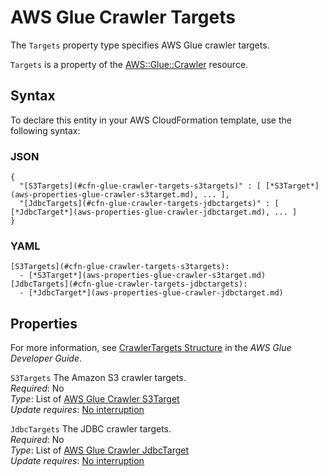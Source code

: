 # AWS Glue Crawler Targets<a name="aws-properties-glue-crawler-targets"></a>

<a name="aws-properties-glue-crawler-targets-description"></a>The `Targets` property type specifies AWS Glue crawler targets\.

<a name="aws-properties-glue-crawler-targets-inheritance"></a> `Targets` is a property of the [AWS::Glue::Crawler](aws-resource-glue-crawler.md) resource\.

## Syntax<a name="aws-properties-glue-crawler-targets-syntax"></a>

To declare this entity in your AWS CloudFormation template, use the following syntax:

### JSON<a name="aws-properties-glue-crawler-targets-syntax.json"></a>

```
{
  "[S3Targets](#cfn-glue-crawler-targets-s3targets)" : [ [*S3Target*](aws-properties-glue-crawler-s3target.md), ... ],
  "[JdbcTargets](#cfn-glue-crawler-targets-jdbctargets)" : [ [*JdbcTarget*](aws-properties-glue-crawler-jdbctarget.md), ... ]
}
```

### YAML<a name="aws-properties-glue-crawler-targets-syntax.yaml"></a>

```
[S3Targets](#cfn-glue-crawler-targets-s3targets): 
  - [*S3Target*](aws-properties-glue-crawler-s3target.md)
[JdbcTargets](#cfn-glue-crawler-targets-jdbctargets): 
  - [*JdbcTarget*](aws-properties-glue-crawler-jdbctarget.md)
```

## Properties<a name="aws-properties-glue-crawler-targets-properties"></a>

For more information, see [CrawlerTargets Structure](http://docs.aws.amazon.com/glue/latest/dg/aws-glue-api-crawler-crawling.html#aws-glue-api-crawler-crawling-CrawlerTargets) in the *AWS Glue Developer Guide*\.

`S3Targets`  <a name="cfn-glue-crawler-targets-s3targets"></a>
The Amazon S3 crawler targets\.  
 *Required*: No  
 *Type*: List of [AWS Glue Crawler S3Target](aws-properties-glue-crawler-s3target.md)  
 *Update requires*: [No interruption](using-cfn-updating-stacks-update-behaviors.md#update-no-interrupt) 

`JdbcTargets`  <a name="cfn-glue-crawler-targets-jdbctargets"></a>
The JDBC crawler targets\.  
 *Required*: No  
 *Type*: List of [AWS Glue Crawler JdbcTarget](aws-properties-glue-crawler-jdbctarget.md)  
 *Update requires*: [No interruption](using-cfn-updating-stacks-update-behaviors.md#update-no-interrupt) 